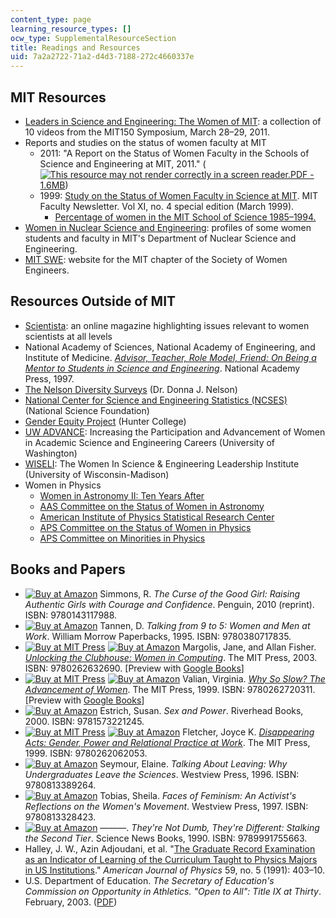 ```yaml
---
content_type: page
learning_resource_types: []
ocw_type: SupplementalResourceSection
title: Readings and Resources
uid: 7a2a2722-71a2-d4d3-7188-272c4660337e
---
```


MIT Resources
-------------

*   [Leaders in Science and Engineering: The Women of MIT](http://mit150.mit.edu/symposia/leaders-science-engineering.html): a collection of 10 videos from the MIT150 Symposium, March 28–29, 2011.
*   Reports and studies on the status of women faculty at MIT
    *   2011: "A Report on the Status of Women Faculty in the Schools of Science and Engineering at MIT, 2011." ([![This resource may not render correctly in a screen reader.](/images/inacessible.gif)PDF - 1.6MB](https://facultygovernance.mit.edu/sites/default/files/reports/2011-03_Status_Women_Faculty-SoE_and_SoS.pdf))
    *   1999: [Study on the Status of Women Faculty in Science at MIT](http://web.mit.edu/fnl/women/women.html). MIT Faculty Newsletter. Vol XI, no. 4 special edition (March 1999).
        *   [Percentage of women in the MIT School of Science 1985–1994.](http://web.mit.edu/fnl/women/career.htm)
*   [Women in Nuclear Science and Engineering](http://web.mit.edu/nse/news/spotlights/women.html): profiles of some women students and faculty in MIT's Department of Nuclear Science and Engineering.
*   [MIT SWE](http://swe.mit.edu/): website for the MIT chapter of the Society of Women Engineers.

Resources Outside of MIT
------------------------

*   [Scientista](http://www.scientistafoundation.com/): an online magazine highlighting issues relevant to women scientists at all levels
*   National Academy of Sciences, National Academy of Engineering, and Institute of Medicine. [_Advisor, Teacher, Role Model, Friend: On Being a Mentor to Students in Science and Engineering_](http://www.nap.edu/openbook.php?record_id=5789&page=1). National Academy Press, 1997.
*   [The Nelson Diversity Surveys](http://drdonnajnelson.oucreate.com//diversity/top50.html) (Dr. Donna J. Nelson)
*   [National Center for Science and Engineering Statistics (NCSES)](http://www.nsf.gov/statistics/) (National Science Foundation)
*   [Gender Equity Project](http://www.hunter.cuny.edu/genderequity/) (Hunter College)
*   [UW ADVANCE](http://www.engr.washington.edu/advance): Increasing the Participation and Advancement of Women in Academic Science and Engineering Careers (University of Washington)
*   [WISELI](https://wiseli.wisc.edu/): The Women In Science & Engineering Leadership Institute (University of Wisconsin-Madison)
*   Women in Physics
    *   [Women in Astronomy II: Ten Years After](https://aas.org/comms/cswa/WIA2003)
    *   [AAS Committee on the Status of Women in Astronomy](https://cswa.aas.org/)
    *   [American Institute of Physics Statistical Research Center](http://www.aip.org/statistics/)
    *   [APS Committee on the Status of Women in Physics](http://www.aps.org/programs/women/index.cfm)
    *   [APS Committee on Minorities in Physics](http://www.aps.org/programs/minorities/index.cfm)

Books and Papers
----------------

*   [![Buy at Amazon](/images/a_logo_17.gif)](http://www.amazon.com/exec/obidos/ASIN/014311798X/ref=nosim/mitopencourse-20) Simmons, R. _The Curse of the Good Girl: Raising Authentic Girls with Courage and Confidence_. Penguin, 2010 (reprint). ISBN: 9780143117988.
*   [![Buy at Amazon](/images/a_logo_17.gif)](http://www.amazon.com/exec/obidos/ASIN/0380717832/ref=nosim/mitopencourse-20) Tannen, D. _Talking from 9 to 5: Women and Men at Work_. William Morrow Paperbacks, 1995. ISBN: 9780380717835.
*   [![Buy at MIT Press](/images/mp_logo.gif)](https://mitpress.mit.edu/9780262632690) [![Buy at Amazon](/images/a_logo_17.gif)](http://www.amazon.com/exec/obidos/ASIN/0262632691/ref=nosim/mitopencourse-20) Margolis, Jane, and Allan Fisher. [_Unlocking the Clubhouse: Women in Computing_](https://mitpress.mit.edu/9780262632690). The MIT Press, 2003. ISBN: 9780262632690. \[Preview with [Google Books](http://books.google.com/books?id=StwGQw45YoEC&pg=PAfrontcover#v=onepage)\]
*   [![Buy at MIT Press](/images/mp_logo.gif)](https://mitpress.mit.edu/9780262720311) [![Buy at Amazon](/images/a_logo_17.gif)](http://www.amazon.com/exec/obidos/ASIN/0262720310/ref=nosim/mitopencourse-20) Valian, Virginia. [_Why So Slow? The Advancement of Women_](https://mitpress.mit.edu/9780262720311). The MIT Press, 1999. ISBN: 9780262720311. \[Preview with [Google Books](http://books.google.com/books?id=qikWHO0JecAC&pg=PAfrontcover#v=onepage)\]
*   [![Buy at Amazon](/images/a_logo_17.gif)](http://www.amazon.com/exec/obidos/ASIN/1573221244/ref=nosim/mitopencourse-20) Estrich, Susan. _Sex and Power_. Riverhead Books, 2000. ISBN: 9781573221245.
*   [![Buy at MIT Press](/images/mp_logo.gif)](https://mitpress.mit.edu/9780262062053) [![Buy at Amazon](/images/a_logo_17.gif)](http://www.amazon.com/exec/obidos/ASIN/0262062054/ref=nosim/mitopencourse-20) Fletcher, Joyce K. [_Disappearing Acts: Gender, Power and Relational Practice at Work_](https://mitpress.mit.edu/9780262062053). The MIT Press, 1999. ISBN: 9780262062053.
*   [![Buy at Amazon](/images/a_logo_17.gif)](http://www.amazon.com/exec/obidos/ASIN/0813389267/ref=nosim/mitopencourse-20) Seymour, Elaine. _Talking About Leaving: Why Undergraduates Leave the Sciences_. Westview Press, 1996. ISBN: 9780813389264.
*   [![Buy at Amazon](/images/a_logo_17.gif)](http://www.amazon.com/exec/obidos/ASIN/081332842X/ref=nosim/mitopencourse-20) Tobias, Sheila. _Faces of Feminism: An Activist's Reflections on the Women's Movement_. Westview Press, 1997. ISBN: 9780813328423.
*   [![Buy at Amazon](/images/a_logo_17.gif)](http://www.amazon.com/exec/obidos/ASIN/0963350404/ref=nosim/mitopencourse-20) ———. _They're Not Dumb, They're Different: Stalking the Second Tier_. Science News Books, 1990. ISBN: 9789991755663.
*   Halley, J. W., Azin Adjoudani, et al. "[The Graduate Record Examination as an Indicator of Learning of the Curriculum Taught to Physics Majors in US Institutions](http://dx.doi.org/10.1119/1.16517)." _American Journal of Physics_ 59, no. 5 (1991): 403–10.
*   U.S. Department of Education. _The Secretary of Education's Commission on Opportunity in Athletics. "Open to All": Title IX at Thirty_. February, 2003. ([PDF](/resources/res-cd-001-leadership-and-empowerment-resources-from-graduate-women-at-mit-gwamit-spring-2012/readings-and-resources/MITRES_CD_001S12_title9rep.pdf))